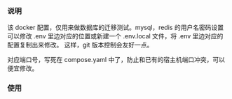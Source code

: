 ### 说明

该 docker 配置，仅用来做数据库的迁移测试。mysql，redis 的用户名密码设置可以修改 .env 里边对应的位置或新建一个 .env.local 文件，将 .env 里边对应的配置复制出来修改。
这样，git 版本控制会友好一点。

对应端口号，写死在 compose.yaml 中了，防止和已有的宿主机端口冲突，可以便宜修改。

### 使用

